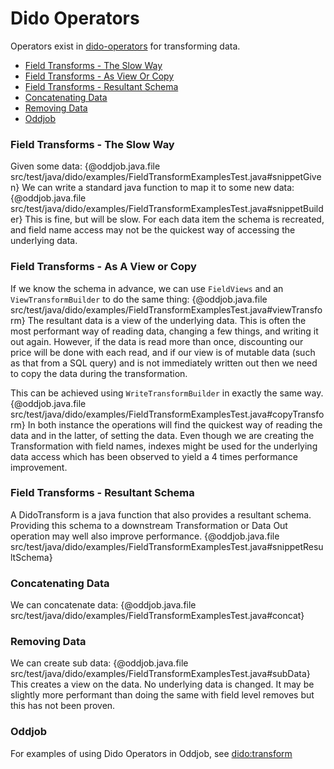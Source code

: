 Dido Operators
==============

Operators exist in [dido-operators](../dido-operators) for transforming 
data.

- [Field Transforms - The Slow Way](#field-transforms---the-slow-way)
- [Field Transforms - As View Or Copy](#field-transforms---as-a-view-or-copy)
- [Field Transforms - Resultant Schema](#field-transforms---resultant-schema)
- [Concatenating Data](#concatenating-data)
- [Removing Data](#removing-data)
- [Oddjob](#oddjob)

### Field Transforms - The Slow Way

Given some data:
{@oddjob.java.file src/test/java/dido/examples/FieldTransformExamplesTest.java#snippetGiven}
We can write a standard java function to map it to some new data:
{@oddjob.java.file src/test/java/dido/examples/FieldTransformExamplesTest.java#snippetBuilder}
This is fine, but will be slow. For each data item the schema is recreated,
and field name access may not be the quickest way of accessing the underlying
data. 

### Field Transforms - As A View or Copy

If we know the schema in advance, we can use `FieldViews` and an `ViewTransformBuilder` to do the same thing:
{@oddjob.java.file src/test/java/dido/examples/FieldTransformExamplesTest.java#viewTransform}
The resultant data is a view of the underlying data. This is often the most performant way of reading data, 
changing a few things, and writing it out again. However, if the data is read more than once, discounting our 
price will be done with each read, and if our view is of mutable data (such as that from a SQL query) and
is not immediately written out then we need to copy the data during the transformation.

This can be achieved using `WriteTransformBuilder` in exactly the same way.
{@oddjob.java.file src/test/java/dido/examples/FieldTransformExamplesTest.java#copyTransform}
In both instance the operations will find the quickest way of reading the data and in the latter,
of setting the data.
Even though we are creating the Transformation with field names, indexes might be
used for the underlying data access which has been observed to yield a 4 times performance improvement.

### Field Transforms - Resultant Schema

A DidoTransform is a java function that also provides a resultant schema. Providing 
this schema to a downstream Transformation or Data Out operation may well also 
improve performance.
{@oddjob.java.file src/test/java/dido/examples/FieldTransformExamplesTest.java#snippetResultSchema}

### Concatenating Data

We can concatenate data:
{@oddjob.java.file src/test/java/dido/examples/FieldTransformExamplesTest.java#concat}

### Removing Data

We can create sub data: 
{@oddjob.java.file src/test/java/dido/examples/FieldTransformExamplesTest.java#subData}
This creates a view on the data. No underlying data is changed. It may be 
slightly more performant than doing the same with field level removes but
this has not been proven.

### Oddjob

For examples of using Dido Operators in Oddjob, see [dido:transform](reference/dido/operators/transform/TransformationFactory.md)
